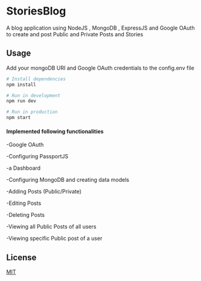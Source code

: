 # StoriesBlog

A blog application using NodeJS , MongoDB , ExpressJS and Google OAuth to create and post Public and Private Posts and Stories 


## Usage
Add your mongoDB URI and Google OAuth credentials to the config.env file


```python
# Install dependencies
npm install

# Run in development
npm run dev

# Run in production
npm start
```

#### Implemented following functionalities 
-Google OAuth

-Configuring PassportJS

-a Dashboard

-Configuring MongoDB and creating data models

-Adding Posts (Public/Private)

-Editing Posts

-Deleting Posts

-Viewing all Public Posts of all users

-Viewing specific Public post of a user

 



## License
[MIT](https://choosealicense.com/licenses/mit/)
